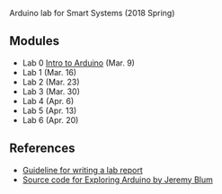 Arduino lab for Smart Systems (2018 Spring)

## Modules

* Lab 0 [Intro to Arduino](lab0/README.md) (Mar. 9) 
* Lab 1 (Mar. 16)
* Lab 2 (Mar. 23)
* Lab 3 (Mar. 30)
* Lab 4 (Apr. 6)
* Lab 5 (Apr. 13)
* Lab 6 (Apr. 20)

## References 
* [Guideline for writing a lab report](http://www.writing.utoronto.ca/advice/specific-types-of-writing/lab-report)
* [Source code for Exploring Arduino by Jeremy Blum](https://github.com/sciguy14/Exploring-Arduino)
